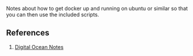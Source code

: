 Notes about how to get docker up and running on ubuntu or similar so that you can then use the included scripts.



## References

1. [Digital Ocean Notes](https://www.digitalocean.com/community/tutorials/how-to-install-and-use-docker-on-ubuntu-18-04)